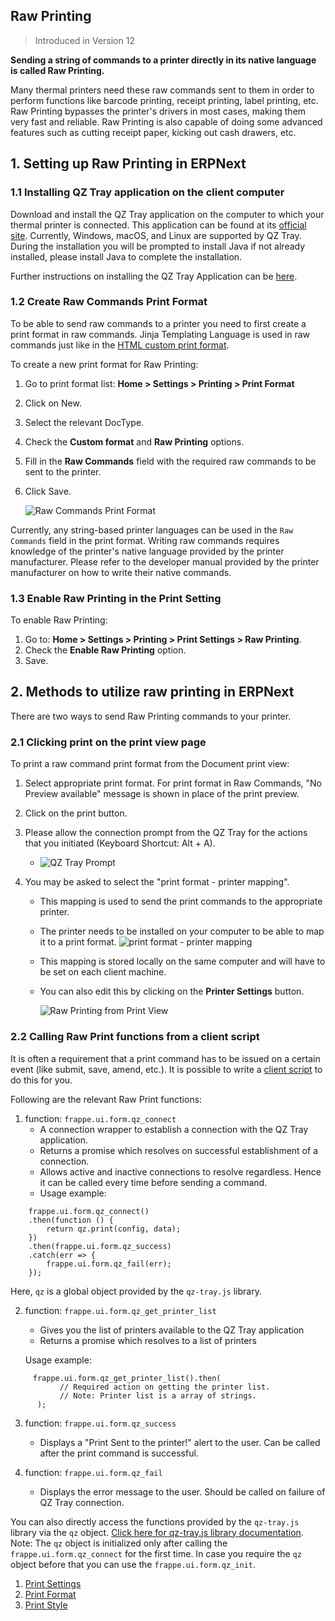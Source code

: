 ## Raw Printing

> Introduced in Version 12

**Sending a string of commands to a printer directly in its native language is called Raw Printing.**

Many thermal printers need these raw commands sent to them in order to perform functions like barcode printing, receipt printing, label printing, etc. Raw Printing bypasses the printer's drivers in most cases, making them very fast and reliable. Raw Printing is also capable of doing some advanced features such as cutting receipt paper, kicking out cash drawers, etc.

## 1\. Setting up Raw Printing in ERPNext

### 1.1 Installing QZ Tray application on the client computer

Download and install the QZ Tray application on the computer to which your thermal printer is connected. This application can be found at its [official site](https://qz.io/download/). Currently, Windows, macOS, and Linux are supported by QZ Tray. During the installation you will be prompted to install Java if not already installed, please install Java to complete the installation.

Further instructions on installing the QZ Tray Application can be [here](https://qz.io/wiki/using-qz-tray).

### 1.2 Create Raw Commands Print Format

To be able to send raw commands to a printer you need to first create a print format in raw commands. Jinja Templating Language is used in raw commands just like in the [HTML custom print format](https://docs.erpnext.com/docs/v13/user/manual/en/customize-erpnext/print-format).

To create a new print format for Raw Printing:

1.  Go to print format list: **Home > Settings > Printing > Print Format**
2.  Click on New.
3.  Select the relevant DocType.
4.  Check the **Custom format** and **Raw Printing** options.
5.  Fill in the **Raw Commands** field with the required raw commands to be sent to the printer.
6.  Click Save.
    
    ![Raw Commands Print Format](https://docs.erpnext.com/files/raw-command-print-format.png)
    

Currently, any string-based printer languages can be used in the `Raw Commands` field in the print format. Writing raw commands requires knowledge of the printer's native language provided by the printer manufacturer. Please refer to the developer manual provided by the printer manufacturer on how to write their native commands.

### 1.3 Enable Raw Printing in the Print Setting

To enable Raw Printing:

1.  Go to: **Home > Settings > Printing > Print Settings > Raw Printing**.
2.  Check the **Enable Raw Printing** option.
3.  Save.

## 2\. Methods to utilize raw printing in ERPNext

There are two ways to send Raw Printing commands to your printer.

### 2.1 Clicking print on the print view page

To print a raw command print format from the Document print view:

1.  Select appropriate print format. For print format in Raw Commands, "No Preview available" message is shown in place of the print preview.
2.  Click on the print button.
3.  Please allow the connection prompt from the QZ Tray for the actions that you initiated (Keyboard Shortcut: Alt + A).
    *   ![QZ Tray Prompt](https://docs.erpnext.com/files/qz-tray-prompt.png)
4.  You may be asked to select the "print format - printer mapping".
    
    *   This mapping is used to send the print commands to the appropriate printer.
    *   The printer needs to be installed on your computer to be able to map it to a print format. ![print format - printer mapping](https://docs.erpnext.com/files/printer-settings.png)
    *   This mapping is stored locally on the same computer and will have to be set on each client machine.
    *   You can also edit this by clicking on the **Printer Settings** button.
        
        ![Raw Printing from Print View](https://docs.erpnext.com/files/raw-printing-from-print-view.gif)
        

### 2.2 Calling Raw Print functions from a client script

It is often a requirement that a print command has to be issued on a certain event (like submit, save, amend, etc.). It is possible to write a [client script](https://docs.erpnext.com/docs/v13/user/manual/en/customize-erpnext/client-scripts) to do this for you.

Following are the relevant Raw Print functions:

1.  function: `frappe.ui.form.qz_connect`
    *   A connection wrapper to establish a connection with the QZ Tray application.
    *   Returns a promise which resolves on successful establishment of a connection.
    *   Allows active and inactive connections to resolve regardless. Hence it can be called every time before sending a command.
    *   Usage example:

```
    frappe.ui.form.qz_connect()
    .then(function () {
        return qz.print(config, data);
    })
    .then(frappe.ui.form.qz_success)
    .catch(err => {
        frappe.ui.form.qz_fail(err);
    });
```

Here, `qz` is a global object provided by the `qz-tray.js` library.

2.  function: `frappe.ui.form.qz_get_printer_list`
    
    *   Gives you the list of printers available to the QZ Tray application
    *   Returns a promise which resolves to a list of printers
    
    Usage example:
    

```
     frappe.ui.form.qz_get_printer_list().then(
           // Required action on getting the printer list.
           // Note: Printer list is a array of strings.
      );
```

3.  function: `frappe.ui.form.qz_success`
    
    *   Displays a "Print Sent to the printer!" alert to the user. Can be called after the print command is successful.
4.  function: `frappe.ui.form.qz_fail`
    
    *   Displays the error message to the user. Should be called on failure of QZ Tray connection.

You can also directly access the functions provided by the `qz-tray.js` library via the `qz` object. [Click here for qz-tray.js library documentation](https://qz.io/api/). Note: The `qz` object is initialized only after calling the `frappe.ui.form.qz_connect` for the first time. In case you require the `qz` object before that you can use the `frappe.ui.form.qz_init`.

1.  [Print Settings](https://docs.erpnext.com/docs/v13/user/manual/en/setting-up/print/print-settings)
2.  [Print Format](https://docs.erpnext.com/docs/v13/user/manual/en/setting-up/print/print-format)
3.  [Print Style](https://docs.erpnext.com/docs/v13/user/manual/en/setting-up/print/print-style)